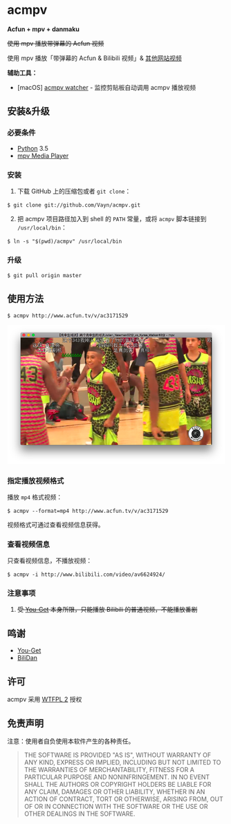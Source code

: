 # acmpv

**Acfun + mpv + danmaku**

~~使用 mpv 播放带弹幕的 Acfun 视频~~

使用 mpv 播放「带弹幕的 Acfun & Bilibili 视频」& [其他网站视频](https://github.com/soimort/you-get#supported-sites)

__辅助工具：__

  * [macOS] [acmpv watcher](https://github.com/Vayn/acmpv-watcher) - 监控剪贴板自动调用 acmpv 播放视频

## 安装&升级

### 必要条件

- [Python](https://www.python.org/) 3.5
- [mpv Media Player](http://mpv.io/)

### 安装

1) 下载 GitHub 上的压缩包或者 `git clone`：

```
$ git clone git://github.com/Vayn/acmpv.git
```

2) 把 acmpv 项目路径加入到 shell 的 `PATH` 常量，或将 `acmpv` 脚本链接到 `/usr/local/bin`：

```
$ ln -s "$(pwd)/acmpv" /usr/local/bin
```

### 升级

```
$ git pull origin master
```

## 使用方法

```
$ acmpv http://www.acfun.tv/v/ac3171529
```

![Screenshot](screenshot.png)

### 指定播放视频格式

播放 `mp4` 格式视频：

```
$ acmpv --format=mp4 http://www.acfun.tv/v/ac3171529
```

视频格式可通过查看视频信息获得。

### 查看视频信息

只查看视频信息，不播放视频：

```
$ acmpv -i http://www.bilibili.com/video/av6624924/
```

### 注意事项

1. ~~受 [You-Get](https://github.com/soimort/you-get) 本身所限，只能播放 Bilibili 的普通视频，不能播放番剧~~

## 鸣谢

 * [You-Get](https://github.com/soimort/you-get)
 * [BiliDan](https://github.com/m13253/BiliDan)

## 许可

acmpv 采用 [WTFPL 2](https://en.wikipedia.org/wiki/WTFPL) 授权

## 免责声明

注意：使用者自负使用本软件产生的各种责任。

> THE SOFTWARE IS PROVIDED "AS IS", WITHOUT WARRANTY OF ANY KIND, EXPRESS OR IMPLIED, INCLUDING BUT NOT LIMITED TO THE WARRANTIES OF MERCHANTABILITY, FITNESS FOR A PARTICULAR PURPOSE AND NONINFRINGEMENT. IN NO EVENT SHALL THE AUTHORS OR COPYRIGHT HOLDERS BE LIABLE FOR ANY CLAIM, DAMAGES OR OTHER LIABILITY, WHETHER IN AN ACTION OF CONTRACT, TORT OR OTHERWISE, ARISING FROM, OUT OF OR IN CONNECTION WITH THE SOFTWARE OR THE USE OR OTHER DEALINGS IN THE SOFTWARE.


